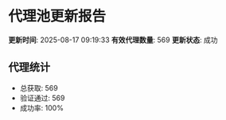 # 代理池更新报告

**更新时间**: 2025-08-17 09:19:33
**有效代理数量**: 569
**更新状态**:  成功

## 代理统计
- 总获取: 569
- 验证通过: 569
- 成功率: 100%
